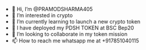 - 👋 Hi, I’m @PRAMODSHARMA405
- 👀 I’m interested in crypto 
- 🌱 I’m currently learning to launch a new crypto token
- 🙋 I have deployed my PDSH TOKEN at BSC Bep20  
- 💞️ I’m looking to collaborate in my token mission 
- 📫 How to reach me whatsapp me at +917851040115

<!---I have launched a Pramod Sharma Token symbol PDSH TOKEN  

PRAMODSHARMA405/PRAMODSHARMA405 is a ✨ special ✨ repository because its `README.md` (this file) appears on your GitHub profile.
You can click the Preview link to take a look at your changes.
--->
